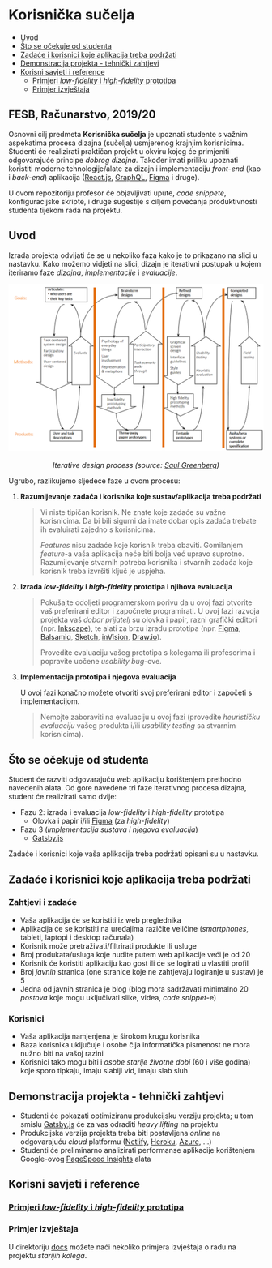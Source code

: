 # Korisnička sučelja <!-- omit in toc -->

<!-- markdownlint-disable MD007 -->

- [Uvod](#uvod)
- [Što se očekuje od studenta](#Što-se-očekuje-od-studenta)
- [Zadaće i korisnici koje aplikacija treba podržati](#zadaće-i-korisnici-koje-aplikacija-treba-podržati)
- [Demonstracija projekta - tehnički zahtjevi](#demonstracija-projekta---tehnički-zahtjevi)
- [Korisni savjeti i reference](#korisni-savjeti-i-reference)
  - [Primjeri _low-fidelity_ i _high-fidelity_ prototipa](#primjeri-_low-fidelity_-i-_high-fidelity_-prototipa)
  - [Primjer izvještaja](#primjer-izvještaja)

## FESB, Računarstvo, 2019/20 <!-- omit in toc -->

Osnovni cilj predmeta **Korisnička sučelja** je upoznati studente s važnim aspekatima procesa dizajna (sučelja) usmjerenog krajnjim korisnicima. Studenti će realizirati praktičan projekt u okviru kojeg će primjeniti odgovarajuće principe _dobrog dizajna_. Također imati priliku upoznati koristiti moderne tehnologije/alate za dizajn i implementaciju _front-end_ (kao i _back-end_) aplikacija ([React.js](https://reactjs.org), [GraphQL](https://graphql.org), [Figma](https://www.figma.com) i druge).

U ovom repozitoriju profesor će objavljivati upute, _code snippete_, konfiguracijske skripte, i druge sugestije s ciljem povećanja produktivnosti studenta tijekom rada na projektu.

## Uvod

Izrada projekta odvijati će se u nekoliko faza kako je to prikazano na slici u nastavku. Kako možemo vidjeti na slici, dizajn je iterativni postupak u kojem iteriramo faze _dizajna_, _implementacije_ i _evaluacije_.

<!-- markdownlint-disable MD033 -->
<p align="center">
    <img src="./img/interface_design_process.png" width="600px" height="auto"/>
    <br><br>
    <em>Iterative design process (source: <a href="http://saul.cpsc.ucalgary.ca/pmwiki.php/HCIResources/HCILectures">Saul Greenberg</a>)</em>
</p>
<!-- markdownlint-disable MD033 -->

Ugrubo, razlikujemo sljedeće faze u ovom procesu:

1. **Razumijevanje zadaća i korisnika koje sustav/aplikacija treba podržati**
  
   > Vi niste tipičan korisnik. Ne znate koje zadaće su važne korisnicima. Da bi bili sigurni da imate dobar opis zadaća trebate ih evaluirati zajedno s korisnicima.
   >
   > _Features_ nisu zadaće koje korisnik treba obaviti. Gomilanjem _feature_-a vaša aplikacija neće biti bolja već upravo suprotno. Razumijevanje stvarnih potreba korisnika i stvarnih zadaća koje korisnik treba izvršiti ključ je uspjeha.

2. **Izrada _low-fidelity_ i _high-fidelity_ prototipa i njihova evaluacija**

   > Pokušajte odoljeti programerskom porivu da u ovoj fazi otvorite vaš preferirani editor i započnete programirati. U ovoj fazi razvoja projekta vaš _dobar prijatelj_ su olovka i papir, razni grafički editori (npr. [Inkscape](https://inkscape.org/en/)), te alati za brzu izradu prototipa (npr. [Figma](https://www.figma.com), [Balsamiq](https://balsamiq.com), [Sketch](https://www.sketchapp.com), [inVision](https://www.invisionapp.com), [Draw.io](https://www.draw.io/)). 
   >
   > Provedite evaluaciju vašeg prototipa s kolegama ili profesorima i popravite uočene _usability bug_-ove.

3. **Implementacija prototipa i njegova evaluacija**

   U ovoj fazi konačno možete otvoriti svoj preferirani editor i započeti s implementacijom.

   > Nemojte zaboraviti na evaluaciju u ovoj fazi (provedite _heurističku evaluaciju_ vašeg produkta i/ili _usability testing_ sa stvarnim korisnicima).

## Što se očekuje od studenta

Student će razviti odgovarajuću web aplikaciju korištenjem prethodno navedenih alata. Od gore navedene tri faze iterativnog procesa dizajna, student će realizirati samo dvije:

- Fazu 2: izrada i evaluacija _low-fidelity_ i _high-fidelity_ prototipa
  - Olovka i papir i/ili [Figma](https://www.figma.com) (za _high-fidelity_)
- Fazu 3 (_implementacija sustava i njegova evaluacija_)
  - [Gatsby.js](https://www.gatsbyjs.org)

Zadaće i korisnici koje vaša aplikacija treba podržati opisani su u nastavku.

## Zadaće i korisnici koje aplikacija treba podržati

### Zahtjevi i zadaće <!-- omit in toc -->

- Vaša aplikacija će se koristiti iz web preglednika
- Aplikacija će se koristiti na uređajima razičite veličine (_smartphones_, tableti, laptopi i desktop računala)
- Korisnik može pretraživati/filtrirati produkte ili usluge
- Broj produkata/usluga koje nudite putem web aplikacije veći je od 20
- Korisnik će koristiti aplikaciju kao gost ili će se logirati u vlastiti profil
- Broj _javnih_ stranica (one stranice koje ne zahtjevaju logiranje u sustav) je 5
- Jedna od javnih stranica je blog (blog mora sadržavati minimalno 20 _postova_ koje mogu uključivati slike, videa, _code snippet_-e)

### Korisnici <!-- omit in toc -->

- Vaša aplikacija namjenjena je širokom krugu korisnika
- Baza korisnika uključuje i osobe čija informatička pismenost ne mora nužno biti na vašoj razini
- Korisnici tako mogu biti i _osobe starije životne dobi_ (60 i više godina) koje sporo tipkaju, imaju slabiji vid, imaju slab sluh

## Demonstracija projekta - tehnički zahtjevi

- Studenti će pokazati optimiziranu produkcijsku verziju projekta; u tom smislu [Gatsby.js](https://www.gatsbyjs.org) će za vas odraditi _heavy lifting_ na projektu
- Produkcijska verzija projekta treba biti postavljena _online_ na odgovarajuću _cloud_ platformu ([Netlify](https://www.netlify.com/), [Heroku](https://www.heroku.com/), [Azure](https://azure.microsoft.com), ...)
- Studenti će preliminarno analizirati performanse aplikacije korištenjem Google-ovog [PageSpeed Insights](https://developers.google.com/speed/pagespeed/insights/) alata

## Korisni savjeti i reference

### [Primjeri _low-fidelity_ i _high-fidelity_ prototipa](prototyping/README.md)

### Primjer izvještaja

U direktoriju [docs](docs/) možete naći nekoliko primjera izvještaja o radu na projektu _starijih kolega_.
